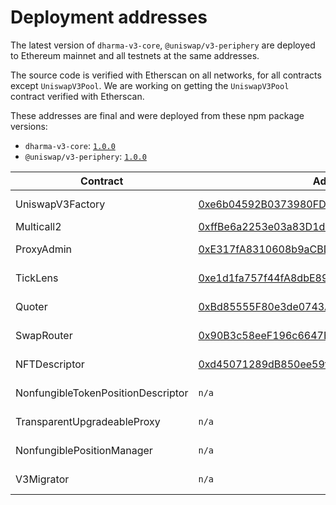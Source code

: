 # Deployment addresses

The latest version of `dharma-v3-core`, `@uniswap/v3-periphery` are deployed to Ethereum mainnet and all testnets
at the same addresses.

The source code is verified with Etherscan on all networks, for all contracts except `UniswapV3Pool`.
We are working on getting the `UniswapV3Pool` contract verified with Etherscan.

These addresses are final and were deployed from these npm package versions:

- `dharma-v3-core`: [`1.0.0`](https://github.com/Uniswap/uniswap-v3-core/tree/v1.0.0)
- `@uniswap/v3-periphery`: [`1.0.0`](https://github.com/Uniswap/uniswap-v3-periphery/tree/v1.0.0)

| Contract                           | Address                                      | Source Code                                                                                                                   |
| ---------------------------------- | -------------------------------------------- | ----------------------------------------------------------------------------------------------------------------------------- |
| UniswapV3Factory                   | [0xe6b04592B0373980FD8EB8A66Ca12a8Edc937964](https://bscscan.com/address/0xe6b04592B0373980FD8EB8A66Ca12a8Edc937964) | https://github.com/DharmaExchange/dharma-v3-core/blob/v0.0.1/contracts/UniswapV3Factory.sol                                         |
| Multicall2                         | [0xffBe6a2253e03a83D1ddE16e4F5f2F58184AbabB](https://bscscan.com/address/0xffBe6a2253e03a83D1ddE16e4F5f2F58184AbabB) | https://bscscan.com/address/0xffBe6a2253e03a83D1ddE16e4F5f2F58184AbabB#code                                                  |
| ProxyAdmin                         | [0xE317fA8310608b9aCBDC5d9fe8BA3f29dE7665De](https://bscscan.com/address/0xE317fA8310608b9aCBDC5d9fe8BA3f29dE7665De) | https://github.com/OpenZeppelin/openzeppelin-contracts/blob/v3.4.1-solc-0.7-2/contracts/proxy/ProxyAdmin.sol                  |
| TickLens                           | [0xe1d1fa757f44fA8dbE8964dda9BBD8F7C4BFcF09](https://bscscan.com/address/0xe1d1fa757f44fA8dbE8964dda9BBD8F7C4BFcF09) | https://github.com/DharmaExchange/dharma-v3-periphery/blob/v0.0.1/contracts/lens/TickLens.sol                                       |
| Quoter                             | [0xBd85555F80e3de0743ACe421b46eC3A8C97b7bD2](https://bscscan.com/address/0xBd85555F80e3de0743ACe421b46eC3A8C97b7bD2) | https://github.com/DharmaExchange/dharma-v3-periphery/blob/v0.0.1/contracts/lens/Quoter.sol                                         |
| SwapRouter                         | [0x90B3c58eeF196c6647EEB5957c5Ad003d3A1B643](https://bscscan.com/address/0x90B3c58eeF196c6647EEB5957c5Ad003d3A1B643) | https://github.com/DharmaExchange/dharma-v3-periphery/blob/v0.0.1/contracts/SwapRouter.sol                                          |
| NFTDescriptor                      | [0xd45071289dB850ee59f64EeA7AC689D117580f0F](https://bscscan.com/address/0xd45071289dB850ee59f64EeA7AC689D117580f0F) | https://github.com/DharmaExchange/dharma-v3-periphery/blob/v0.0.1/contracts/libraries/NFTDescriptor.sol                             |
| NonfungibleTokenPositionDescriptor | `n/a                                       ` | https://github.com/DharmaExchange/dharma-v3-periphery/blob/v0.0.1/contracts/NonfungibleTokenPositionDescriptor.sol                  |
| TransparentUpgradeableProxy        | `n/a                                       ` | https://github.com/OpenZeppelin/openzeppelin-contracts/blob/v3.4.1-solc-0.7-2/contracts/proxy/TransparentUpgradeableProxy.sol |
| NonfungiblePositionManager         | `n/a                                       ` | https://github.com/DharmaExchange/dharma-v3-periphery/blob/v0.0.1/contracts/NonfungiblePositionManager.sol                          |
| V3Migrator                         | `n/a                                       ` | https://github.com/DharmaExchange/dharma-v3-periphery/blob/v0.0.1/contracts/V3Migrator.sol                                          |
